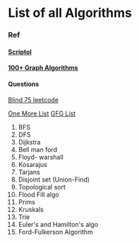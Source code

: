 # List of all Algorithms

### Ref
#### [Scriptol](https://www.scriptol.com/programming/list-algorithms.php)
#### [100+ Graph Algorithms](https://iq.opengenus.org/list-of-graph-algorithms/)



#### Questions
[Blind 75 leetcode](https://leetcode.com/discuss/general-discussion/460599/blind-75-leetcode-questions)

[One More List](https://takeuforward.org/interviews/strivers-sde-sheet-top-coding-interview-problems/)
[GFG List](https://www.geeksforgeeks.org/top-algorithms-and-data-structures-for-competitive-programming/)


1. BFS
2. DFS
3. Dijkstra
4. Bell man ford
5. Floyd- warshall
6. Kosarajus
7. Tarjans
8. Disjoint set (Union-Find)
9. Topological sort
10.  Flood Fill algo
11. Prims
12. Kruskals
13. Trie
14. Euler's and Hamilton's algo
15. Ford-Fulkerson Algorithm